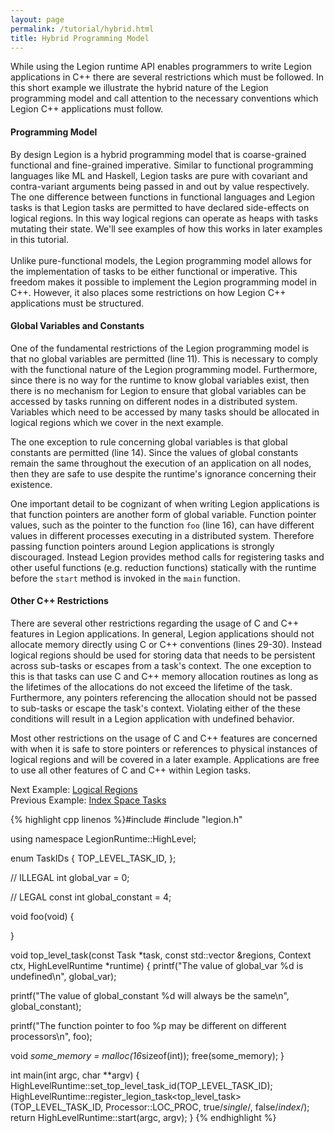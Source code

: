 ```yaml
---
layout: page
permalink: /tutorial/hybrid.html
title: Hybrid Programming Model
---
```


While using the Legion runtime API enables 
programmers to write Legion applications 
in C++ there are several restrictions which 
must be followed. In this short example we 
illustrate the hybrid nature of the Legion 
programming model and call attention to the 
necessary conventions which Legion C++ 
applications must follow. 

#### Programming Model ####

By design Legion is a hybrid programming model
that is coarse-grained functional and fine-grained
imperative. Similar to functional programming
languages like ML and Haskell, Legion tasks are
pure with covariant and contra-variant arguments
being passed in and out by value respectively. The 
one difference between functions in functional 
languages and Legion tasks is that Legion tasks 
are permitted to have declared side-effects on
logical regions. In this way logical regions
can operate as heaps with tasks mutating their
state. We'll see examples of how this works
in later examples in this tutorial.<br/> 
<br/>
Unlike pure-functional models, the Legion 
programming model allows
for the implementation of tasks to be either
functional or imperative. This freedom makes
it possible to implement the Legion programming 
model in C++. However, it also places some
restrictions on how Legion C++ applications
must be structured.

#### Global Variables and Constants ####

One of the fundamental restrictions of the
Legion programming model is that no global
variables are permitted (line 11). This is necessary
to comply with the functional nature of the
Legion programming model. Furthermore, since
there is no way for the runtime to know
global variables exist, then there is no
mechanism for Legion to ensure that global variables 
can be accessed by tasks running on different
nodes in a distributed system. Variables which
need to be accessed by many tasks should
be allocated in logical regions which we
cover in the next example.

The one exception to rule concerning global
variables is that global constants are
permitted (line 14). Since the values of
global constants remain the same throughout
the execution of an application on all
nodes, then they are safe to use despite
the runtime's ignorance concerning their
existence.

One important detail to be cognizant of when
writing Legion applications is that function
pointers are another form of global variable.
Function pointer values, such as the pointer
to the function `foo` (line 16), can have 
different values in different processes
executing in a distributed system. Therefore
passing function pointers around Legion
applications is strongly discouraged. Instead
Legion provides method calls for registering
tasks and other useful functions (e.g. reduction
functions) statically with the runtime before
the `start` method is invoked in the `main`
function.

#### Other C++ Restrictions ####

There are several other restrictions regarding
the usage of C and C++ features in Legion
applications. In general, Legion applications
should not allocate memory directly using
C or C++ conventions (lines 29-30).
Instead logical regions should be used for storing
data that needs to be persistent across sub-tasks
or escapes from a task's context. The one exception 
to this is that tasks can use C and C++ memory 
allocation routines as long as the lifetimes of 
the allocations do not exceed the lifetime of the 
task. Furthermore, any pointers referencing the 
allocation should not be passed to sub-tasks or
escape the task's context. Violating either
of the these conditions will result in a Legion
application with undefined behavior.

Most other restrictions on the usage of C
and C++ features are concerned with when it
is safe to store pointers or references to
physical instances of logical regions and
will be covered in a later example. Applications
are free to use all other features
of C and C++ within Legion tasks.

Next Example: [Logical Regions](/tutorial/logical_regions.html)
<br/>
Previous Example: [Index Space Tasks](/tutorial/index_tasks.html)

{% highlight cpp linenos %}#include <cstdio>
#include "legion.h"

using namespace LegionRuntime::HighLevel;

enum TaskIDs {
  TOP_LEVEL_TASK_ID,
};

// ILLEGAL
int global_var = 0;

// LEGAL
const int global_constant = 4;

void foo(void) {

}

void top_level_task(const Task *task,
                    const std::vector<PhysicalRegion> &regions,
                    Context ctx, HighLevelRuntime *runtime) {
  printf("The value of global_var %d is undefined\n", global_var);

  printf("The value of global_constant %d will always be the same\n", global_constant);

  printf("The function pointer to foo %p may be different on different processors\n", foo);

  void *some_memory = malloc(16*sizeof(int));
  free(some_memory);
}

int main(int argc, char **argv) {
  HighLevelRuntime::set_top_level_task_id(TOP_LEVEL_TASK_ID);
  HighLevelRuntime::register_legion_task<top_level_task>(TOP_LEVEL_TASK_ID,
      Processor::LOC_PROC, true/*single*/, false/*index*/);
  return HighLevelRuntime::start(argc, argv);
}
{% endhighlight %}
